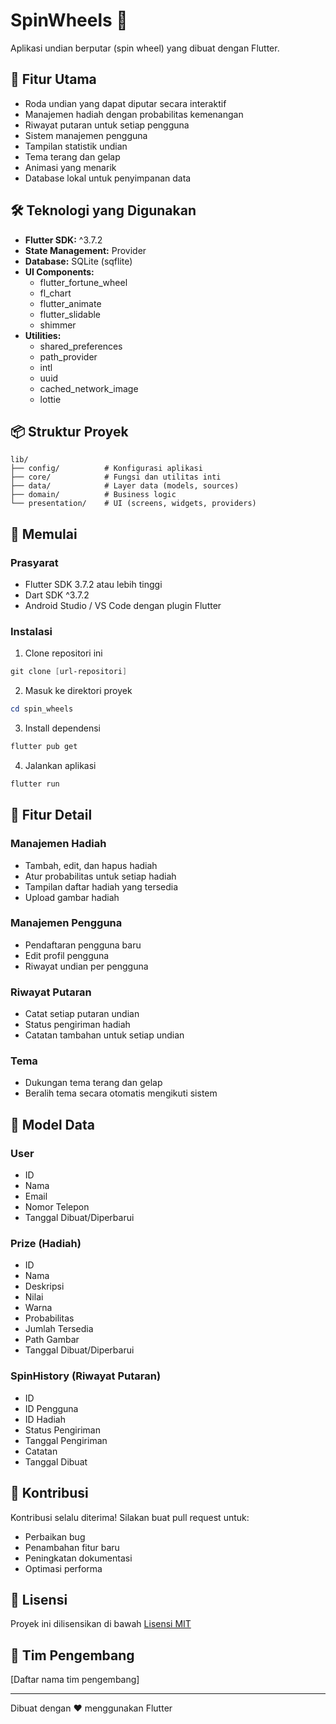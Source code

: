 # SpinWheels 🎡

Aplikasi undian berputar (spin wheel) yang dibuat dengan Flutter.

## 📱 Fitur Utama

- Roda undian yang dapat diputar secara interaktif
- Manajemen hadiah dengan probabilitas kemenangan
- Riwayat putaran untuk setiap pengguna
- Sistem manajemen pengguna
- Tampilan statistik undian
- Tema terang dan gelap
- Animasi yang menarik
- Database lokal untuk penyimpanan data

## 🛠️ Teknologi yang Digunakan

- **Flutter SDK:** ^3.7.2
- **State Management:** Provider
- **Database:** SQLite (sqflite)
- **UI Components:**
  - flutter_fortune_wheel
  - fl_chart
  - flutter_animate
  - flutter_slidable
  - shimmer
- **Utilities:**
  - shared_preferences
  - path_provider
  - intl
  - uuid
  - cached_network_image
  - lottie

## 📦 Struktur Proyek

```
lib/
├── config/          # Konfigurasi aplikasi
├── core/            # Fungsi dan utilitas inti
├── data/            # Layer data (models, sources)
├── domain/          # Business logic
└── presentation/    # UI (screens, widgets, providers)
```

## 🚀 Memulai

### Prasyarat

- Flutter SDK 3.7.2 atau lebih tinggi
- Dart SDK ^3.7.2
- Android Studio / VS Code dengan plugin Flutter

### Instalasi

1. Clone repositori ini
```powershell
git clone [url-repositori]
```

2. Masuk ke direktori proyek
```powershell
cd spin_wheels
```

3. Install dependensi
```powershell
flutter pub get
```

4. Jalankan aplikasi
```powershell
flutter run
```

## 📱 Fitur Detail

### Manajemen Hadiah
- Tambah, edit, dan hapus hadiah
- Atur probabilitas untuk setiap hadiah
- Tampilan daftar hadiah yang tersedia
- Upload gambar hadiah

### Manajemen Pengguna
- Pendaftaran pengguna baru
- Edit profil pengguna
- Riwayat undian per pengguna

### Riwayat Putaran
- Catat setiap putaran undian
- Status pengiriman hadiah
- Catatan tambahan untuk setiap undian

### Tema
- Dukungan tema terang dan gelap
- Beralih tema secara otomatis mengikuti sistem

## 📄 Model Data

### User
- ID
- Nama
- Email
- Nomor Telepon
- Tanggal Dibuat/Diperbarui

### Prize (Hadiah)
- ID
- Nama
- Deskripsi
- Nilai
- Warna
- Probabilitas
- Jumlah Tersedia
- Path Gambar
- Tanggal Dibuat/Diperbarui

### SpinHistory (Riwayat Putaran)
- ID
- ID Pengguna
- ID Hadiah
- Status Pengiriman
- Tanggal Pengiriman
- Catatan
- Tanggal Dibuat

## 🤝 Kontribusi

Kontribusi selalu diterima! Silakan buat pull request untuk:
- Perbaikan bug
- Penambahan fitur baru
- Peningkatan dokumentasi
- Optimasi performa

## 📝 Lisensi

Proyek ini dilisensikan di bawah [Lisensi MIT](LICENSE)

## 👥 Tim Pengembang

[Daftar nama tim pengembang]

---

Dibuat dengan ❤️ menggunakan Flutter